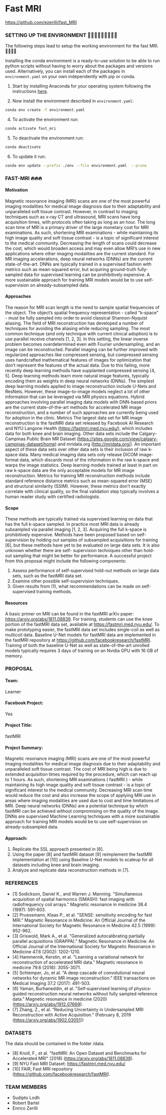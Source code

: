 # Fast MRI
https://github.com/ezerilli/fast_MRI

### SETTING UP THE ENVIRONMENT 👨🏻‍💻👨🏻‍💻👨🏻‍💻

The following steps lead to setup the working environment for the fast MRI. 👨🏻‍💻‍📚‍‍‍‍

Installing the conda environment is a ready-to-use solution to be able to run python scripts without having to worry 
about the packages and versions used. Alternatively, you can install each of the packages in `environment.yaml` on your 
own independently with pip or conda.

1. Start by installing Anaconda for your operating system following the instructions [here](https://docs.anaconda.com/anaconda/install/).

2. Now install the environment described in `environment.yaml`:
```bash
conda env create -f environment.yaml
```

4. To activate the environment run:
```bash
conda activate fast_mri
```

5. To deactivate the environment run:
```bash
conda deactivate
```

6. To update it run:
```bash
conda env update --prefix ./env --file environment.yaml  --prune
```

### FAST-MRI ‍🔥🔥🔥

####  Motivation

Magnetic resonance imaging (MRI) scans are one of the most powerful imaging modalities for medical image diagnosis due to their adaptability 
and unparalleled soft tissue contrast. However, in contrast to imaging techniques such as x-ray CT and ultrasound, MRI scans have long 
acquisition times, with protocols often taking as long as an hour. The long scan time of MRI is a primary driver of the large monetary cost for MRI examinations. As such, shortening MRI examinations - while maintaining its high image quality and soft tissue contrast - is a topic of significant interest to the medical community. Decreasing the length of scans could decrease the cost, which would broaden access and may even allow MRI’s use in new applications where other imaging modalities are the current standard.
For MR imaging accelerations, deep neural networks (DNNs) are the current state-of-the-art. DNNs are typically trained in a supervised 
fashion with metrics such as mean-squared error, but acquiring ground-truth fully-sampled data for supervised learning can be prohibitively 
expensive. A more sustainable approach for training MRI models would be to use self-supervision on already-subsampled data.

#### Approaches

The reason for MRI scan length is the need to sample spatial frequencies of the object. The object’s spatial frequency representation - called “k-space” - must be fully sampled into order to avoid classical Shannon-Nyquist aliasing. The field of MRI reconstruction has developed a number of techniques for avoiding the aliasing while reducing sampling. The most common technique (and only technique with current clinical adoption) is to use parallel receive channels [1, 2, 3]. In this setting, the linear inverse problem becomes overdetermined even with Fourier undersampling, and an image can be reconstructed. Parallel imaging can be further improved with regularized approaches like compressed sensing, but compressed sensing uses handcrafted mathematical features of images for optimization that don’t represent the features of the actual data.
Due to this failing, more recently deep learning methods have supplanted compressed sensing [4, 5]. Deep learning methods learn more natural image features, typically encoding them as weights in deep neural networks (DNNs). The simplest deep learning models applied to image reconstruction include U-Nets and ResNets. However, these image-to-image models neglect a lot of other information that can be leveraged via MRI physics equations. Hybrid approaches involving parallel imaging data models with DNN-based priors are the current state-of-the-art methods for accelerated MR image reconstruction, and a number of such approaches are currently being used for adoption in the clinic.
Metrics
The largest data set for MR image reconstruction is the fastMRI data set released by Facebook AI Research and NYU Langone Health 
(https://fastmri.med.nyu.edu/), which includes data for both knee and brain imaging. Other data sets include the Calgary-Campinas Public Brain 
MR Dataset (https://sites.google.com/view/calgary-campinas-dataset/home) and mridata.org (http://mridata.org/). An important aspect of these 
data sets over other data sets is their inclusion of raw k-space data. Many medical imaging data sets only release DICOM image- format data, 
which discards most of the information in the raw k-space and warps the image statistics. Deep learning models trained at least in part on 
raw k-space data are the only acceptable models for MR image reconstruction.
Metrics for training MR reconstruction methods include standard reference distance metrics such as mean-squared error (MSE) and structural 
similarity (SSIM). However, these metrics don’t exactly correlate with clinical quality, so the final validation step typically involves a human reader study with certified radiologists.

#### Scope

These methods are typically trained via supervised learning on data that has the full k-space sampled. In practice most MRI data is 
already subsampled via parallel imaging [1, 2, 3]. Acquiring the full k-space is prohibitively expensive. Methods have been proposed based 
on self-supervision by holding out samples of subsampled acquisitions for training [6], but these methods have yet to be evaluated on large 
data sets. It is also unknown whether there are self- supervision techniques other than hold-out sampling that might be better for performance. 
A successful project from this proposal might include the following components:

1. Assess performance of self-supervised hold-out methods on large data sets, such as the fastMRI data set.
2. Examine other possible self-supervision techniques.
3. Given results from (1), what recommendations can be made on self-supervised training methods.

#### Resources

A basic primer on MRI can be found in the fastMRI arXiv paper: https://arxiv.org/abs/1811.08839. 
For training, students can use the knee portion of the fastMRI data set, available at https://fastmri.med.nyu.edu/. 
To make prototyping easier, the fastMRI data set includes single-coil as well as multicoil data. Baseline U-Net models for fastMRI data 
are implemented in the fastMRI repository at https://github.com/facebookresearch/fastMRI. Training of both the baseline U-Net as well as 
state-of-the-art unrolled models typically requires 3 days of training on an Nvidia GPU with 16 GB of memory.


### PROPOSAL


#### Team: 

Learner 

#### Facebook Project: 

Yes 

#### Project Title: 

fastMRI 

#### Project Summary: 

Magnetic resonance imaging (MRI) scans are one of the most powerful imaging modalities for medical image diagnosis due to their adaptability 
and unparalleled soft tissue contrast. The cost of MRI being high is due to extended acquisition times required by the procedure, which can 
reach up to 1 hours. As such, shortening MRI examinations ( fastMRI ) - while maintaining its high image quality and soft tissue contrast - 
is a topic of significant interest to the medical community. Decreasing MRI scan time would reduce the cost and also increase the scope of 
applying MRI use in areas where imaging modalities are used due to cost and time limitations of MRI. Deep neural networks (DNNs) are a 
potential technique by which fastMRI can be achieved without compromising on the quality of the Image. DNNs are supervised Machine Learning 
techniques with a more sustainable approach for training MRI models would be to use self-supervision on already-subsampled data. 

#### Approach: 

1. Replicate the SSL approach presented in [6].  
2. Using the paper [8] and fastMRI dataset [9] reimplement the fastMRI implementation at [10] using Baseline U-Net models to scaleup for all datasets including knee and brain imaging.  
3. Analyze and replicate data reconstruction methods in [7].


### REFERENCES

- [1] Sodickson, Daniel K., and Warren J. Manning. "Simultaneous acquisition of spatial harmonics (SMASH): fast imaging with radiofrequency coil arrays." Magnetic resonance in medicine 38.4 (1997): 591-603.
- [2] Pruessmann, Klaas P., et al. "SENSE: sensitivity encoding for fast MRI." Magnetic Resonance in Medicine: An Official Journal of the International Society for Magnetic Resonance in Medicine 42.5 (1999): 952-962.
- [3] Griswold, Mark A., et al. "Generalized autocalibrating partially parallel acquisitions (GRAPPA)." Magnetic Resonance in Medicine: An Official Journal of the International Society for Magnetic Resonance in Medicine 47.6 (2002): 1202-1210.
- [4] Hammernik, Kerstin, et al. "Learning a variational network for reconstruction of accelerated MRI data." Magnetic resonance in medicine 79.6 (2018): 3055-3071.
- [5] Schlemper, Jo, et al. "A deep cascade of convolutional neural networks for dynamic MR image reconstruction." IEEE transactions on Medical Imaging 37.2 (2017): 491-503.
- [6] Yaman, Burhaneddin, et al. "Self‐supervised learning of physics‐guided reconstruction neural networks without fully sampled reference data." Magnetic resonance in medicine (2020) (https://arxiv.org/abs/1912.07669).
- [7] Zhang, Z., et al. “Reducing Uncertainty in Undersampled MRI Reconstruction with Active Acquisition.” (February 8, 2019 (https://arxiv.org/abs/1902.03051))  

### DATASETS

The data should be contained in the folder /data.

- [8] Knoll, F., et al. "fastMRI: An Open Dataset and Benchmarks for Accelerated MRI" (2018) (https://arxiv.org/abs/1811.08839).
- [9] NYU Fast MRI Dataset: https://fastmri.med.nyu.edu/ 
- [10] FAIR, Fast MRI repository (https://github.com/facebookresearch/fastMRI). 

### TEAM MEMBERS

- Sudipto Lodh 
- Robert Bartel 
- Enrico Zerilli 
 
